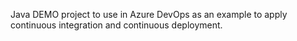 Java DEMO project to use in Azure DevOps as an example to apply continuous integration and continuous deployment.
